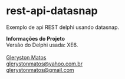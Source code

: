 # rest-api-datasnap
Exemplo de api REST delphi usando datasnap.

<b>Informações do Projeto</b>
<br/>
Versão do Delphi usada: XE6.<br/>
<br/>
<a href="https://www.linkedin.com/in/glerystonmatos/" target="_blank">Gleryston Matos</a><br/>
glerystonmatos@yahoo.com.br<br/>
glerystonmatos@gmail.com<br/>